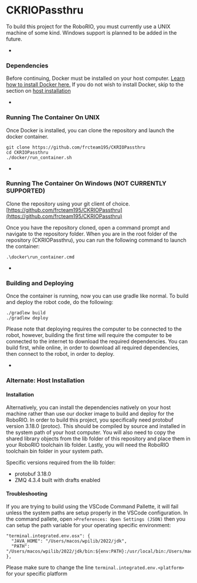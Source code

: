 # CKRIOPassthru
To build this project for the RoboRIO, you must currently use a UNIX machine of some kind. Windows support is planned to be added in the future.

-

### Dependencies
Before continuing, Docker must be installed on your host computer. [Learn how to install Docker here.](https://docs.docker.com/engine/install/) If you do not wish to install Docker, skip to the section on [host installation](#alternate)

-

### Running The Container On UNIX
Once Docker is installed, you can clone the repository and launch the docker container.

```
git clone https://github.com/frcteam195/CKRIOPassthru
cd CKRIOPassthru
./docker/run_container.sh
```

-

### Running The Container On Windows (NOT CURRENTLY SUPPORTED)
Clone the repository using your git client of choice.
[https://github.com/frcteam195/CKRIOPassthru](https://github.com/frcteam195/CKRIOPassthru)

Once you have the repository cloned, open a command prompt and navigate to the repository folder. When you are in the root folder of the repository (CKRIOPassthru), you can run the following command to launch the container:

```
.\docker\run_container.cmd
```

-

### Building and Deploying

Once the container is running, now you can use gradle like normal. To build and deploy the robot code, do the following:

```
./gradlew build
./gradlew deploy
```

Please note that deploying requires the computer to be connected to the robot, however, building the first time will require the computer to be connected to the internet to download the required dependencies. You can build first, while online, in order to download all required dependencies, then connect to the robot, in order to deploy.

-

### <a name="alternate"></a> Alternate: Host Installation

#### Installation
Alternatively, you can install the dependencies natively on your host machine rather than use our docker image to build and deploy for the RoboRIO. In order to build this project, you specifically need protobuf version 3.18.0 (protoc). This should be compiled by source and installed in the system path of your host computer. You will also need to copy the shared library objects from the lib folder of this repository and place them in your RoboRIO toolchain lib folder. Lastly, you will need the RoboRIO toolchain bin folder in your system path. 

Specific versions required from the lib folder:

* protobuf 3.18.0
* ZMQ 4.3.4 built with drafts enabled


#### Troubleshooting
If you are trying to build using the VSCode Command Pallette, it will fail unless the system paths are setup properly in the VSCode configuration. In the command pallete, open `>Preferences: Open Settings (JSON)`
then you can setup the path variable for your operating specific environment:

```
"terminal.integrated.env.osx": {
  "JAVA_HOME": "/Users/macos/wpilib/2022/jdk",
  "PATH": "/Users/macos/wpilib/2022/jdk/bin:${env:PATH}:/usr/local/bin:/Users/macos/wpilib/2022/roborio/bin"
},
```

Please make sure to change the line `terminal.integrated.env.<platform>` for your specific platform
